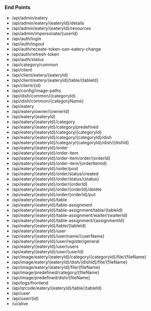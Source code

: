 ### End Points
* /api/admin/eatery
* /api/admin/eatery/{eateryId}/details
* /api/admin/eatery/{eateryId}/resources
* /api/admin/impersonate/{userId}
* /api/auth/login
* /api/auth/logout
* /api/auth/receate-token-oan-eatery-change
* /api/auth/refresh-token
* /api/auth/status
* /api/category/common
* /api/client
* /api/client/eatery/{eateryId}
* /api/client/eatery/{eateryId}/table/{tableId}
* /api/client/{id}
* /api/config/image-paths
* /api/dish/common/{categoryId}
* /api/dish/common/{categoryName}
* /api/eatery
* /api/eatery/owner/{ownerId}
* /api/eatery/{eateryId}
* /api/eatery/{eateryId}/category
* /api/eatery/{eateryId}/category/predefined
* /api/eatery/{eateryId}/category/{categoryId}
* /api/eatery/{eateryId}/category/{categoryId}/dish
* /api/eatery/{eateryId}/category/{categoryId}/dish/{dishId}
* /api/eatery/{eateryId}/order
* /api/eatery/{eateryId}/order-item
* /api/eatery/{eateryId}/order-item/order/{orderId}
* /api/eatery/{eateryId}/order-item/{orderItemId}
* /api/eatery/{eateryId}/order/post
* /api/eatery/{eateryId}/order/status/created
* /api/eatery/{eateryId}/order/status/{status}
* /api/eatery/{eateryId}/order/{orderId}
* /api/eatery/{eateryId}/order/{orderId}/delete
* /api/eatery/{eateryId}/order/{orderId}/put
* /api/eatery/{eateryId}/table
* /api/eatery/{eateryId}/table-assignment
* /api/eatery/{eateryId}/table-assignment/table/{tableId}
* /api/eatery/{eateryId}/table-assignment/waiter/{waiterId}
* /api/eatery/{eateryId}/table-assignment/{assignmentId}
* /api/eatery/{eateryId}/table/{tableId}
* /api/eatery/{eateryId}/user
* /api/eatery/{eateryId}/user/name/{userName}
* /api/eatery/{eateryId}/user/register/general
* /api/eatery/{eateryId}/user/users
* /api/eatery/{eateryId}/user/{userId}
* /api/image/eatery/{eateryId}/category/{categoryId}/file/{fileName}
* /api/image/eatery/{eateryId}/dish/{dishId}/file/{fileName}
* /api/image/eatery/{eateryId}/file/{fileName}
* /api/image/predefined/category/{fileName}
* /api/image/predefined/dish/{fileName}
* /api/logs/frontend
* /api/qrcode/eatery/{eateryId}/table/{tableId}
* /api/user
* /api/user/{id}
* /ui/alive
